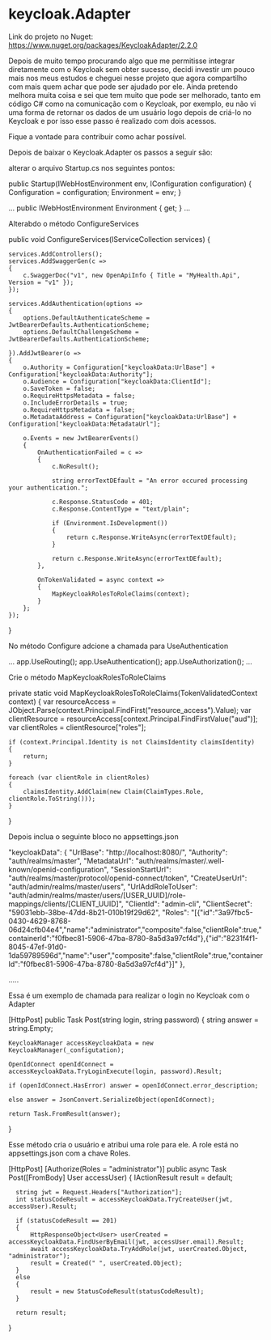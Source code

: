 # keycloak.Adapter

Link do projeto no Nuget:
https://www.nuget.org/packages/KeycloakAdapter/2.2.0

Depois de muito tempo procurando algo que me permitisse integrar diretamente com o Keycloak sem obter sucesso, decidi investir um pouco mais nos meus estudos e 
cheguei nesse projeto que agora compartilho com mais quem achar que pode ser ajudado por ele.
Ainda pretendo melhora muita coisa e sei que tem muito que pode ser melhorado, tanto em código C# como na comunicação com o Keycloak, por exemplo, eu não vi uma forma de retornar os dados de um usuário logo depois de criá-lo no Keycloak e por isso esse passo é realizado com dois acessos. 

Fique a vontade para contribuir como achar possível. 

Depois de baixar o Keycloak.Adapter os passos a seguir são:

alterar o arquivo Startup.cs nos seguintes pontos:

 public Startup(IWebHostEnvironment env, IConfiguration configuration)
 {
    Configuration = configuration;
    Environment = env;
 }
 
 ...
 public IWebHostEnvironment Environment { get; }
 ...

Alterabdo o método ConfigureServices

public void ConfigureServices(IServiceCollection services)
{

    services.AddControllers();
    services.AddSwaggerGen(c =>
    {
        c.SwaggerDoc("v1", new OpenApiInfo { Title = "MyHealth.Api", Version = "v1" });
    });

    services.AddAuthentication(options =>
    {
        options.DefaultAuthenticateScheme = JwtBearerDefaults.AuthenticationScheme;
        options.DefaultChallengeScheme = JwtBearerDefaults.AuthenticationScheme;

    }).AddJwtBearer(o =>
    {
        o.Authority = Configuration["keycloakData:UrlBase"] + Configuration["keycloakData:Authority"];
        o.Audience = Configuration["keycloakData:ClientId"];
        o.SaveToken = false;
        o.RequireHttpsMetadata = false;
        o.IncludeErrorDetails = true;
        o.RequireHttpsMetadata = false;
        o.MetadataAddress = Configuration["keycloakData:UrlBase"] + Configuration["keycloakData:MetadataUrl"];

        o.Events = new JwtBearerEvents()
        {
            OnAuthenticationFailed = c =>
            {
                c.NoResult();

                string errorTextDEfault = "An error occured processing your authentication.";

                c.Response.StatusCode = 401;
                c.Response.ContentType = "text/plain";

                if (Environment.IsDevelopment())
                {
                    return c.Response.WriteAsync(errorTextDEfault);
                }

                return c.Response.WriteAsync(errorTextDEfault);
            },

            OnTokenValidated = async context =>
            {
                MapKeycloakRolesToRoleClaims(context);
            }
        };
    });
}
        
 No método Configure adcione a chamada para UseAuthentication

  ...
  app.UseRouting();
  app.UseAuthentication();
  app.UseAuthorization();
  ...

Crie o método MapKeycloakRolesToRoleClaims

private static void MapKeycloakRolesToRoleClaims(TokenValidatedContext context)
{
    var resourceAccess = JObject.Parse(context.Principal.FindFirst("resource_access").Value);
    var clientResource = resourceAccess[context.Principal.FindFirstValue("aud")];
    var clientRoles = clientResource["roles"];

    if (context.Principal.Identity is not ClaimsIdentity claimsIdentity)
    {
        return;
    }

    foreach (var clientRole in clientRoles)
    {
        claimsIdentity.AddClaim(new Claim(ClaimTypes.Role, clientRole.ToString()));
    }
}
        
Depois inclua o seguinte bloco no appsettings.json

"keycloakData": {
 "UrlBase": "http://localhost:8080/",
 "Authority": "auth/realms/master",
 "MetadataUrl": "auth/realms/master/.well-known/openid-configuration",
 "SessionStartUrl": "auth/realms/master/protocol/openid-connect/token",
 "CreateUserUrl": "auth/admin/realms/master/users",
 "UrlAddRoleToUser": "auth/admin/realms/master/users/[USER_UUID]/role-mappings/clients/[CLIENT_UUID]",
 "ClientId": "admin-cli",
 "ClientSecret": "59031ebb-38be-47dd-8b21-010b19f29d62",
 "Roles": "[{\"id\":\"3a97fbc5-0430-4629-8768-06d24cfb04e4\",\"name\":\"administrator\",\"composite\":false,\"clientRole\":true,\"containerId\":\"f0fbec81-5906-47ba-8780-8a5d3a97cf4d\"},{\"id\":\"8231f4f1-8045-47ef-91d0-1da59789596d\",\"name\":\"user\",\"composite\":false,\"clientRole\":true,\"containerId\":\"f0fbec81-5906-47ba-8780-8a5d3a97cf4d\"}]"
},

.....

Essa é um exemplo de chamada para realizar o login no Keycloak com o Adapter

[HttpPost]
public Task<string> Post(string login, string password)
{
    string answer = string.Empty;

    KeycloakManager accessKeycloakData = new KeycloakManager(_configutation);

    OpenIdConnect openIdConnect = accessKeycloakData.TryLoginExecute(login, password).Result;

    if (openIdConnect.HasError) answer = openIdConnect.error_description;

    else answer = JsonConvert.SerializeObject(openIdConnect);

    return Task.FromResult(answer);
}

Esse método cria o usuário e atribui uma role para ele.
A role está no appsettings.json com a chave Roles.

[HttpPost]
[Authorize(Roles = "administrator")]
public async Task<IActionResult> Post([FromBody] User accessUser)
{
      IActionResult result = default;

      string jwt = Request.Headers["Authorization"];
      int statusCodeResult = accessKeycloakData.TryCreateUser(jwt, accessUser).Result;

      if (statusCodeResult == 201)
      {
          HttpResponseObject<User> userCreated = accessKeycloakData.FindUserByEmail(jwt, accessUser.email).Result;
          await accessKeycloakData.TryAddRole(jwt, userCreated.Object, "administrator");
          result = Created(" ", userCreated.Object);
      }
      else
      {
          result = new StatusCodeResult(statusCodeResult);
      }

      return result;
}
    
